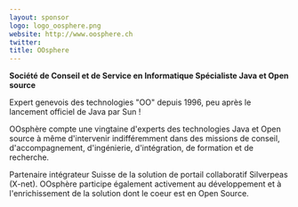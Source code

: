 ```yaml
---
layout: sponsor
logo: logo_oosphere.png
website: http://www.oosphere.ch
twitter:
title: OOsphere
---
```


**Société de Conseil et de Service en Informatique Spécialiste Java et Open source**

Expert genevois des technologies "OO" depuis 1996, peu après le lancement officiel de Java par Sun !

OOsphère compte une vingtaine d'experts des technologies Java et Open source à même d'intervenir indifféremment dans des missions de conseil, d'accompagnement, d'ingénierie, d'intégration, de formation et de recherche.

Partenaire intégrateur Suisse de la solution de portail collaboratif Silverpeas (X-net). OOsphère participe également activement au développement et à l'enrichissement de la solution dont le coeur est en Open Source.
